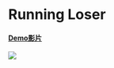 # Running Loser

#### [Demo影片](https://www.youtube.com/watch?v=agTdgLOFEvc)

![](https://imgur.com/qdRnDa0.jpg)
